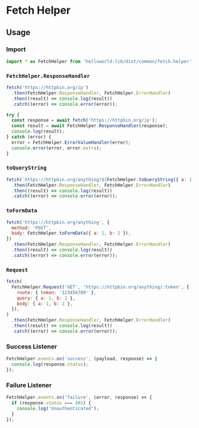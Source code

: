 # Fetch Helper

## Usage

### Import

```javascript
import * as FetchHelper from 'helloworld-lib/dist/common/fetch.helper';
```

### `FetchHelper.ResponseHandler`

```javascript
fetch('https://httpbin.org/ip')
  .then(FetchHelper.ResponseHandler, FetchHelper.ErrorHandler)
  .then((result) => console.log(result))
  .catch((error) => console.error(error));
```

```javascript
try {
  const response = await fetch('https://httpbin.org/ip');
  const result = await FetchHelper.ResponseHandler(response);
  console.log(result);
} catch (error) {
  error = FetchHelper.ErrorValueHandler(error);
  console.error(error, error.extra);
}
```

### `toQueryString`

```javascript
fetch(`https://httpbin.org/anything?${FetchHelper.toQueryString({ a: 1, b: 2 })}`)
  .then(FetchHelper.ResponseHandler, FetchHelper.ErrorHandler)
  .then((result) => console.log(result))
  .catch((error) => console.error(error));
```

### `toFormData`

```javascript
fetch('https://httpbin.org/anything', {
  method: 'POST',
  body: FetchHelper.toFormData({ a: 1, b: 2 }),
})
  .then(FetchHelper.ResponseHandler, FetchHelper.ErrorHandler)
  .then((result) => console.log(result))
  .catch((error) => console.error(error));
```

### `Request`

```javascript
fetch(
  FetchHelper.Request('GET', 'https://httpbin.org/anything/:token', {
    route: { token: '123456789' },
    query: { a: 1, b: 2 },
    body: { a: 1, b: 2 },
  }),
)
  .then(FetchHelper.ResponseHandler, FetchHelper.ErrorHandler)
  .then((result) => console.log(result))
  .catch((error) => console.error(error));
```

### Success Listener

```javascript
FetchHelper.events.on('success', (payload, response) => {
  console.log(response.status);
});
```

### Failure Listener

```javascript
FetchHelper.events.on('failure', (error, response) => {
  if (response.status === 401) {
    console.log('Unauthenticated');
  }
});
```
